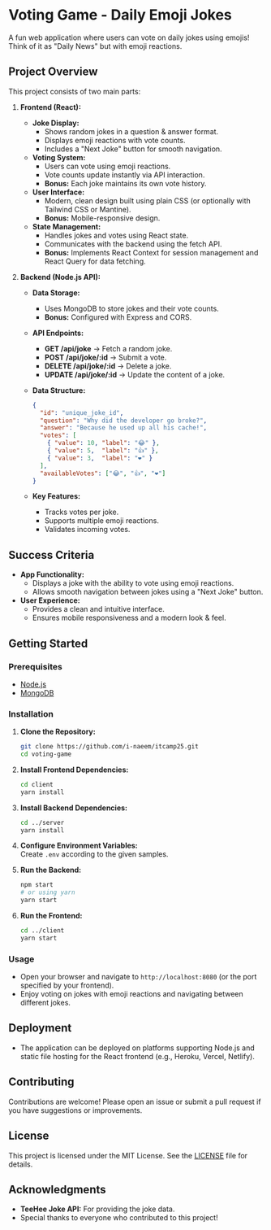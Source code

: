 # Voting Game - Daily Emoji Jokes

A fun web application where users can vote on daily jokes using emojis! Think of it as "Daily News" but with emoji reactions.

## Project Overview

This project consists of two main parts:

1. **Frontend (React):**  
   - **Joke Display:**  
     - Shows random jokes in a question & answer format.
     - Displays emoji reactions with vote counts.
     - Includes a "Next Joke" button for smooth navigation.
   - **Voting System:**  
     - Users can vote using emoji reactions.
     - Vote counts update instantly via API interaction.
     - **Bonus:** Each joke maintains its own vote history.
   - **User Interface:**  
     - Modern, clean design built using plain CSS (or optionally with Tailwind CSS or Mantine).
     - **Bonus:** Mobile-responsive design.
   - **State Management:**  
     - Handles jokes and votes using React state.
     - Communicates with the backend using the fetch API.
     - **Bonus:** Implements React Context for session management and React Query for data fetching.

2. **Backend (Node.js API):**  
   - **Data Storage:**  
     - Uses MongoDB to store jokes and their vote counts.
     - **Bonus:** Configured with Express and CORS.
   - **API Endpoints:**  
     - **GET  /api/joke**  → Fetch a random joke.
     - **POST /api/joke/:id**  → Submit a vote.
     - **DELETE /api/joke/:id**  → Delete a joke.
     - **UPDATE /api/joke/:id**  → Update the content of a joke.
   - **Data Structure:**  

     ```json
     {
       "id": "unique_joke_id",
       "question": "Why did the developer go broke?",
       "answer": "Because he used up all his cache!",
       "votes": [
         { "value": 10, "label": "😂" },
         { "value": 5,  "label": "👍" },
         { "value": 3,  "label": "❤️" }
       ],
       "availableVotes": ["😂", "👍", "❤️"]
     }
     ```

   - **Key Features:**  
     - Tracks votes per joke.
     - Supports multiple emoji reactions.
     - Validates incoming votes.

## Success Criteria

- **App Functionality:**  
  - Displays a joke with the ability to vote using emoji reactions.
  - Allows smooth navigation between jokes using a "Next Joke" button.
- **User Experience:**  
  - Provides a clean and intuitive interface.
  - Ensures mobile responsiveness and a modern look & feel.

## Getting Started

### Prerequisites

- [Node.js](https://nodejs.org/)
- [MongoDB](https://www.mongodb.com/)

### Installation

1. **Clone the Repository:**

   ```bash
   git clone https://github.com/i-naeem/itcamp25.git
   cd voting-game
   ```

2. **Install Frontend Dependencies:**

   ```bash
   cd client
   yarn install
   ```

3. **Install Backend Dependencies:**

   ```bash
   cd ../server
   yarn install
   ```

4. **Configure Environment Variables:**  
  Create `.env` according to the given samples.

5. **Run the Backend:**

   ```bash
   npm start
   # or using yarn
   yarn start
   ```

6. **Run the Frontend:**

   ```bash
   cd ../client
   yarn start
   ```

### Usage

- Open your browser and navigate to `http://localhost:8080` (or the port specified by your frontend).
- Enjoy voting on jokes with emoji reactions and navigating between different jokes.

## Deployment

- The application can be deployed on platforms supporting Node.js and static file hosting for the React frontend (e.g., Heroku, Vercel, Netlify).

## Contributing

Contributions are welcome! Please open an issue or submit a pull request if you have suggestions or improvements.

## License

This project is licensed under the MIT License. See the [LICENSE](LICENSE) file for details.

## Acknowledgments

- **TeeHee Joke API:** For providing the joke data.
- Special thanks to everyone who contributed to this project!
